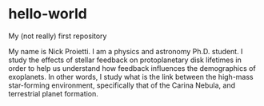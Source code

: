 # hello-world
My (not really) first repository

My name is Nick Proietti. I am a physics and astronomy Ph.D. student. I study the effects of stellar feedback on protoplanetary disk lifetimes in order to help us understand how feedback influences the demographics of exoplanets. In other words, I study what is the link between the high-mass star-forming environment, specifically that of the Carina Nebula, and terrestrial planet formation.
